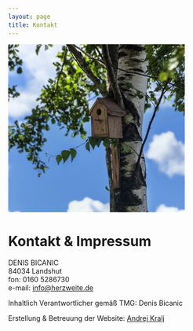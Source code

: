 ```yaml
---
layout: page
title: Kontakt
---
```

![Bild zu Beratung](/images/kontakt.jpg)
# Kontakt & Impressum
DENIS BICANIC  
84034 Landshut  
fon: 0160 5286730  
e-mail: <info@herzweite.de>


Inhaltlich Verantwortlicher gemäß TMG: Denis Bicanic

Erstellung & Betreuung der Website:  [Andrej Kralj](http://www.kralj.de/) 


